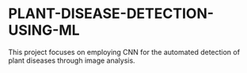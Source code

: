 # PLANT-DISEASE-DETECTION-USING-ML
This project focuses on employing CNN for the automated detection of plant diseases through image analysis.
